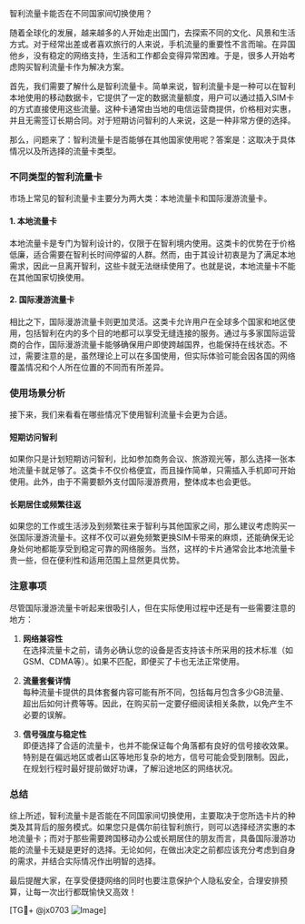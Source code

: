 智利流量卡能否在不同国家间切换使用？

随着全球化的发展，越来越多的人开始走出国门，去探索不同的文化、风景和生活方式。对于经常出差或者喜欢旅行的人来说，手机流量的重要性不言而喻。在异国他乡，没有稳定的网络支持，生活和工作都会变得异常困难。于是，很多人开始考虑购买智利流量卡作为解决方案。

首先，我们需要了解什么是智利流量卡。简单来说，智利流量卡是一种可以在智利本地使用的移动数据卡，它提供了一定的数据流量额度，用户可以通过插入SIM卡的方式直接使用这些流量。这种卡通常由当地的电信运营商提供，价格相对实惠，并且无需签订长期合同。对于短期访问智利的人来说，这是一种非常方便的选择。

那么，问题来了：智利流量卡是否能够在其他国家使用呢？答案是：这取决于具体情况以及所选择的流量卡类型。

### 不同类型的智利流量卡

市场上常见的智利流量卡主要分为两大类：本地流量卡和国际漫游流量卡。

#### 1. 本地流量卡
本地流量卡是专门为智利设计的，仅限于在智利境内使用。这类卡的优势在于价格低廉，适合需要在智利长时间停留的人群。然而，由于其设计初衷是为了满足本地需求，因此一旦离开智利，这些卡就无法继续使用了。也就是说，本地流量卡不能在其他国家切换使用。

#### 2. 国际漫游流量卡
相比之下，国际漫游流量卡则更加灵活。这类卡允许用户在全球多个国家和地区使用，包括智利在内的多个目的地都可以享受无缝连接的服务。通过与多家国际运营商的合作，国际漫游流量卡能够确保用户即使跨越国界，也能保持在线状态。不过，需要注意的是，虽然理论上可以在多国使用，但实际体验可能会因各国的网络覆盖情况和个人所在位置的不同而有所差异。

### 使用场景分析

接下来，我们来看看在哪些情况下使用智利流量卡会更为合适。

#### 短期访问智利
如果你只是计划短期访问智利，比如参加商务会议、旅游观光等，那么选择一张本地流量卡就足够了。这类卡不仅价格便宜，而且操作简单，只需插入手机即可开始使用。此外，由于不需要额外支付国际漫游费用，整体成本也会更低。

#### 长期居住或频繁往返
如果您的工作或生活涉及到频繁往来于智利与其他国家之间，那么建议考虑购买一张国际漫游流量卡。这样不仅可以避免频繁更换SIM卡带来的麻烦，还能确保无论身处何地都能享受到稳定可靠的网络服务。当然，这样的卡片通常会比本地流量卡贵一些，但在便利性和适用范围上显然更具优势。

### 注意事项

尽管国际漫游流量卡听起来很吸引人，但在实际使用过程中还是有一些需要注意的地方：

1. **网络兼容性**  
   在选择流量卡之前，请务必确认您的设备是否支持该卡所采用的技术标准（如GSM、CDMA等）。如果不匹配，即便买了卡也无法正常使用。

2. **流量套餐详情**  
   每种流量卡提供的具体套餐内容可能有所不同，包括每月包含多少GB流量、超出后如何计费等等。因此，在购买前一定要仔细阅读相关条款，以免产生不必要的误解。

3. **信号强度与稳定性**  
   即便选择了合适的流量卡，也并不能保证每个角落都有良好的信号接收效果。特别是在偏远地区或者山区等地形复杂的地方，信号可能会受到限制。因此，在规划行程时最好提前做好功课，了解沿途地区的网络状况。

### 总结

综上所述，智利流量卡是否能在不同国家间切换使用，主要取决于您所选卡片的种类及其背后的服务模式。如果您只是偶尔前往智利旅行，则可以选择经济实惠的本地流量卡；而对于那些需要跨国移动办公或长期居住的朋友而言，具备国际漫游功能的流量卡无疑是更好的选择。无论如何，在做出决定之前都应该充分考虑到自身的需求，并结合实际情况作出明智的选择。

最后提醒大家，在享受便捷网络的同时也要注意保护个人隐私安全，合理安排预算，让每一次出行都既愉快又高效！

[TG💪+ @jx0703 ![Image](https://github.com/user-attachments/assets/dbca1d08-cadb-493c-b0ec-ad6f7a83f270)]